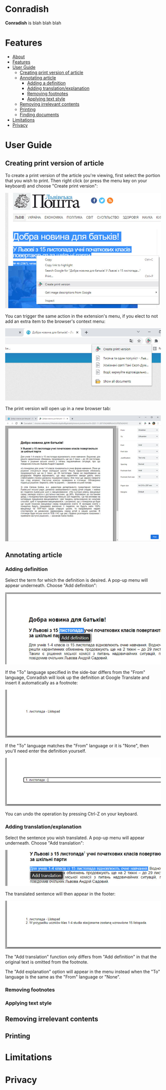 # Conradish

**Conradish** is blah blah blah

# Features

* [About](#conradish)
* [Features](#features)
* [User Guide](#user-guide)
  - [Creating print version of article](#creating-print-version-of-article)
  - [Annotating article](#annotating-article)
     - [Adding a definition](#adding-definition)
     - [Adding translation/explanation](#adding-translation-explanation)
     - [Removing footnotes](#removing-footnotes)
     - [Applying text style](#applying-text-style)
  - [Removing irrelevant contents](#removing-irrelevant-contents)
  - [Printing](#printing)
  - [Finding documents](#finding-documents)
* [Limitations](#limitations)
* [Privacy](#privacy)

# User Guide

## Creating print version of article

To create a print version of the article you're viewing, first select the portion that you wish to print. Then right click (or press the menu key on your keyboard) and choose "Create print version":

![Context menu](doc/img/capture-1.jpg)

You can trigger the same action in the extension's menu, if you elect to not add an extra item to the browser's context menu:

![Pop-up menu](doc/img/capture-2.jpg)

The print version will open up in a new browser tab:

![Print version](doc/img/document-1.jpg)

## Annotating article

### Adding definition

Select the term for which the definition is desired. A pop-up menu will appear underneath. Choose "Add definition":

![Annotation menu](doc/img/annotate-1.jpg)

If the "To" language specified in the side-bar differs from the "From" language, Conradish will look up the definition at Google Translate and insert it automatically as a footnote:

![Footnote](doc/img/footnote-1.jpg)

If the "To" language matches the "From" language or it is "None", then you'll need enter the definition yourself.

![Footnote](doc/img/footnote-2.jpg)

You can undo the operation by pressing Ctrl-Z on your keyboard.

### Adding translation/explanation

Select the sentence you wish translated. A pop-up menu will appear underneath. Choose "Add translation":

![Annotation menu](doc/img/annotate-2.jpg)

The translated sentence will then appear in the footer:

![Footnote](doc/img/footnote-3.jpg)

The "Add translation" function only differs from "Add definition" in that the original text is omitted from the footnote.

The "Add explanation" option will appear in the menu instead when the "To" language is the same as the "From" language or "None".

### Removing footnotes

### Applying text style

## Removing irrelevant contents

## Printing

# Limitations

# Privacy
